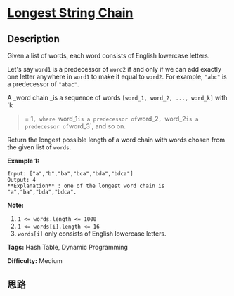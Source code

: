 # [Longest String Chain][title]

## Description

Given a list of words, each word consists of English lowercase letters.

Let's say `word1` is a predecessor of `word2` if and only if we can add
exactly one letter anywhere in `word1` to make it equal to `word2`.  For
example, `"abc"` is a predecessor of `"abac"`.

A _word chain  _is a sequence of words `[word_1, word_2, ..., word_k]` with `k
>= 1`, where `word_1` is a predecessor of `word_2`, `word_2` is a predecessor
of `word_3`, and so on.

Return the longest possible length of a word chain with words chosen from the
given list of `words`.



**Example 1:**
            Input: ["a","b","ba","bca","bda","bdca"]    Output: 4    **Explanation** : one of the longest word chain is "a","ba","bda","bdca".    



**Note:**

  1. `1 <= words.length <= 1000`
  2. `1 <= words[i].length <= 16`
  3. `words[i]` only consists of English lowercase letters.




**Tags:** Hash Table, Dynamic Programming

**Difficulty:** Medium

## 思路

[title]: https://leetcode.com/problems/longest-string-chain
